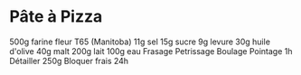 # Pâte à Pizza

500g farine fleur T65 (Manitoba)
 11g sel
 15g sucre
  9g levure
 30g huile d'olive
 40g malt
200g lait
100g eau                        Frasage
                                Petrissage
                                Boulage
                                Pointage 1h
                                Détailler 250g
                                Bloquer frais 24h
